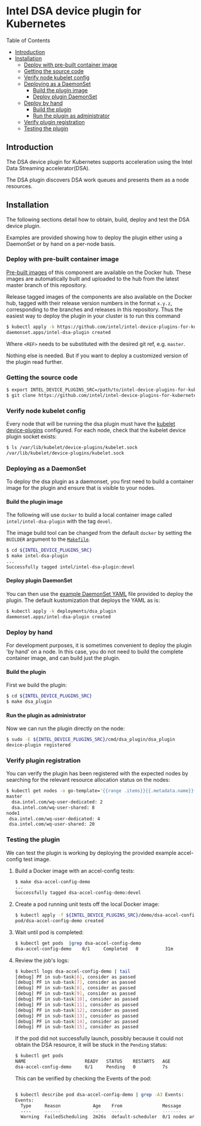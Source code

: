 # Intel DSA device plugin for Kubernetes

Table of Contents

* [Introduction](#introduction)
* [Installation](#installation)
    * [Deploy with pre-built container image](#deploy-with-pre-built-container-image)
    * [Getting the source code](#getting-the-source-code)
    * [Verify node kubelet config](#verify-node-kubelet-config)
    * [Deploying as a DaemonSet](#deploying-as-a-daemonset)
        * [Build the plugin image](#build-the-plugin-image)
        * [Deploy plugin DaemonSet](#deploy-plugin-daemonset)
    * [Deploy by hand](#deploy-by-hand)
        * [Build the plugin](#build-the-plugin)
        * [Run the plugin as administrator](#run-the-plugin-as-administrator)
    * [Verify plugin registration](#verify-plugin-registration)
    * [Testing the plugin](#testing-the-plugin)

## Introduction

The DSA device plugin for Kubernetes supports acceleration using the Intel Data Streaming accelerator(DSA).

The DSA plugin discovers DSA work queues and presents them as a node resources.

## Installation

The following sections detail how to obtain, build, deploy and test the DSA device plugin.

Examples are provided showing how to deploy the plugin either using a DaemonSet or by hand on a per-node basis.

### Deploy with pre-built container image

[Pre-built images](https://hub.docker.com/r/intel/intel-dsa-plugin)
of this component are available on the Docker hub. These images are automatically built and uploaded
to the hub from the latest master branch of this repository.

Release tagged images of the components are also available on the Docker hub, tagged with their
release version numbers in the format `x.y.z`, corresponding to the branches and releases in this
repository. Thus the easiest way to deploy the plugin in your cluster is to run this command

```bash
$ kubectl apply -k https://github.com/intel/intel-device-plugins-for-kubernetes/deployments/dsa_plugin?ref=<REF>
daemonset.apps/intel-dsa-plugin created
```

Where `<REF>` needs to be substituted with the desired git ref, e.g. `master`.

Nothing else is needed. But if you want to deploy a customized version of the plugin read further.

### Getting the source code

```bash
$ export INTEL_DEVICE_PLUGINS_SRC=/path/to/intel-device-plugins-for-kubernetes
$ git clone https://github.com/intel/intel-device-plugins-for-kubernetes ${INTEL_DEVICE_PLUGINS_SRC}
```

### Verify node kubelet config

Every node that will be running the dsa plugin must have the
[kubelet device-plugins](https://kubernetes.io/docs/concepts/extend-kubernetes/compute-storage-net/device-plugins/)
configured. For each node, check that the kubelet device plugin socket exists:

```bash
$ ls /var/lib/kubelet/device-plugins/kubelet.sock
/var/lib/kubelet/device-plugins/kubelet.sock
```

### Deploying as a DaemonSet

To deploy the dsa plugin as a daemonset, you first need to build a container image for the
plugin and ensure that is visible to your nodes.

#### Build the plugin image

The following will use `docker` to build a local container image called
`intel/intel-dsa-plugin` with the tag `devel`.

The image build tool can be changed from the default `docker` by setting the `BUILDER` argument
to the [`Makefile`](Makefile).

```bash
$ cd ${INTEL_DEVICE_PLUGINS_SRC}
$ make intel-dsa-plugin
...
Successfully tagged intel/intel-dsa-plugin:devel
```

#### Deploy plugin DaemonSet

You can then use the [example DaemonSet YAML](/deployments/dsa_plugin/base/intel-dsa-plugin.yaml)
file provided to deploy the plugin. The default kustomization that deploys the YAML as is:

```bash
$ kubectl apply -k deployments/dsa_plugin
daemonset.apps/intel-dsa-plugin created
```

### Deploy by hand

For development purposes, it is sometimes convenient to deploy the plugin 'by hand' on a node.
In this case, you do not need to build the complete container image, and can build just the plugin.

#### Build the plugin

First we build the plugin:

```bash
$ cd ${INTEL_DEVICE_PLUGINS_SRC}
$ make dsa_plugin
```

#### Run the plugin as administrator

Now we can run the plugin directly on the node:

```bash
$ sudo -E ${INTEL_DEVICE_PLUGINS_SRC}/cmd/dsa_plugin/dsa_plugin
device-plugin registered
```

### Verify plugin registration

You can verify the plugin has been registered with the expected nodes by searching for the relevant
resource allocation status on the nodes:

```bash
$ kubectl get nodes -o go-template='{{range .items}}{{.metadata.name}}{{"\n"}}{{range $k,$v:=.status.allocatable}}{{"  "}}{{$k}}{{": "}}{{$v}}{{"\n"}}{{end}}{{end}}' | grep '^\([^ ]\)\|\(  dsa\)'
master
  dsa.intel.com/wq-user-dedicated: 2
  dsa.intel.com/wq-user-shared: 8
node1
 dsa.intel.com/wq-user-dedicated: 4
 dsa.intel.com/wq-user-shared: 20
```

### Testing the plugin

We can test the plugin is working by deploying the provided example accel-config test image.

1. Build a Docker image with an accel-config tests:

    ```bash
    $ make dsa-accel-config-demo
    ...
    Successfully tagged dsa-accel-config-demo:devel
    ```

1. Create a pod running unit tests off the local Docker image:

    ```bash
    $ kubectl apply -f ${INTEL_DEVICE_PLUGINS_SRC}/demo/dsa-accel-config-demo-pod.yaml
    pod/dsa-accel-config-demo created
    ```

1. Wait until pod is completed:

    ```bash
    $ kubectl get pods  |grep dsa-accel-config-demo
    dsa-accel-config-demo    0/1     Completed   0          31m

1. Review the job's logs:

    ```bash
    $ kubectl logs dsa-accel-config-demo | tail
    [debug] PF in sub-task[6], consider as passed
    [debug] PF in sub-task[7], consider as passed
    [debug] PF in sub-task[8], consider as passed
    [debug] PF in sub-task[9], consider as passed
    [debug] PF in sub-task[10], consider as passed
    [debug] PF in sub-task[11], consider as passed
    [debug] PF in sub-task[12], consider as passed
    [debug] PF in sub-task[13], consider as passed
    [debug] PF in sub-task[14], consider as passed
    [debug] PF in sub-task[15], consider as passed
    ```

    If the pod did not successfully launch, possibly because it could not obtain the DSA
    resource, it will be stuck in the `Pending` status:

    ```bash
    $ kubectl get pods
    NAME                      READY   STATUS    RESTARTS   AGE
    dsa-accel-config-demo     0/1     Pending   0          7s
    ```

    This can be verified by checking the Events of the pod:

    ```bash

    $ kubectl describe pod dsa-accel-config-demo | grep -A3 Events:
    Events:
      Type     Reason            Age    From               Message
      ----     ------            ----   ----               -------
      Warning  FailedScheduling  2m26s  default-scheduler  0/1 nodes are available: 1 Insufficient dsa.intel.com/wq-user-dedicated, 1 Insufficient dsa.intel.com/wq-user-shared.
    ```
